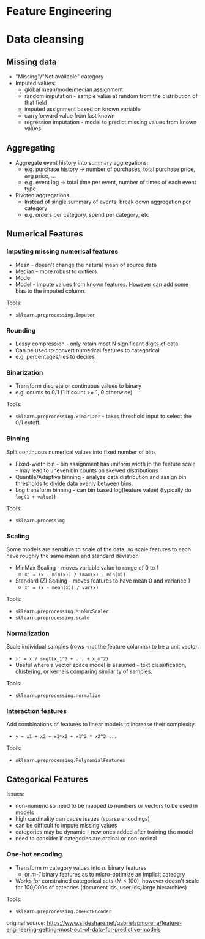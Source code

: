 # Feature Engineering

# Data cleansing

## Missing data

* "Missing"/"Not available" category
* Imputed values:
  * global mean/mode/median assignment
  * random imputation - sample value at random from the distribution of that field
  * imputed assignment based on known variable
  * carryforward value from last known
  * regression imputation - model to predict missing values from known values

## Aggregating

* Aggregate event history into summary aggregations:
  * e.g. purchase history -> number of purchases, total purchase price, avg price, ...
  * e.g. event log -> total time per event, number of times of each event type
* Pivoted aggregations
  * Instead of single summary of events, break down aggregation per category
  * e.g. orders per category, spend per category, etc

## Numerical Features

### Imputing missing numerical features

* Mean - doesn't change the natural mean of source data
* Median - more robust to outliers
* Mode
* Model - impute values from known features. However can add some bias to the imputed column.

Tools:
* `sklearn.preprocessing.Imputer`

### Rounding

* Lossy compression - only retain most N significant digits of data
* Can be used to convert numerical features to categorical
 * e.g. percentages/iles to deciles

### Binarization

* Transform discrete or continuous values to binary
 * e.g. counts to 0/1 (1 if count >= 1, 0 otherwise)
 
Tools:
* `sklearn.preprocessing.Binarizer` - takes threshold input to select the 0/1 cutoff.

### Binning

Split continuous numerical values into fixed number of bins
* Fixed-width bin - bin assignment has uniform width in the feature scale - may lead to uneven bin counts on skewed distributions
* Quantile/Adaptive binning - analyze data distribution and assign bin thresholds to divide data evenly between bins.
* Log transform binning - can bin based log(feature value) (typically do `log(1 + value)`)
 
Tools:
* `sklearn.processing`
 
### Scaling

Some models are sensitive to scale of the data, so scale features to each have roughly the same mean and standard deviation

* MinMax Scaling - moves variable value to range of 0 to 1
    * `x' = (x - min(x)) / (max(x) - min(x))`
* Standard (Z) Scaling - moves features to have mean 0 and variance 1
    * `x' = (x - mean(x)) / var(x)`

Tools:
* `sklearn.preprocessing.MinMaxScaler`
* `sklearn.preprocessing.scale`

### Normalization

Scale individual samples (rows -not the feature columns) to be a unit vector.
* `x' = x / srqt(x_1^2 + ... + x_m^2)`
* Useful where a vector space model is assumed - text classification, clustering, or kernels comparing similarity of samples.

Tools:
* `sklearn.preprocessing.normalize`

### Interaction features

Add combinations of features to linear models to increase their complexity.
* `y = x1 + x2 + x1*x2 + x1^2 * x2^2 ...`

Tools:
* `sklearn.preprocessing.PolynomialFeatures`

## Categorical Features

Issues:
* non-numeric so need to be mapped to numbers or vectors to be used in models
* high cardinality can cause issues (sparse encodings)
* can be difficult to impute missing values
* categories may be dynamic - new ones added after training the model
* need to consider if categories are ordinal or non-ordinal

### One-hot encoding

* Transform *m* category values into *m* binary features
    * or *m-1* binary features as to micro-optimize an implicit cateogry 
* Works for constrained categorical sets (M < 100), however doesn't scale for 100,000s of cateories (document ids, user ids, large hierarchies)
  
Tools:
* `sklearn.preprocessing.OneHotEncoder` 

original source: https://www.slideshare.net/gabrielspmoreira/feature-engineering-getting-most-out-of-data-for-predictive-models
